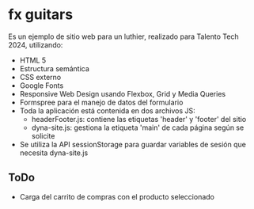 # fx guitars

Es un ejemplo de sitio web para un luthier, realizado para Talento Tech 2024, utilizando:

* HTML 5  
* Estructura semántica  
* CSS externo  
* Google Fonts  
* Responsive Web Design usando Flexbox, Grid y Media Queries  
* Formspree para el manejo de datos del formulario
* Toda la aplicación está contenida en dos archivos JS:
  * headerFooter.js: contiene las etiquetas 'header' y 'footer' del sitio
  * dyna-site.js: gestiona la etiqueta 'main' de cada página según se solicite
* Se utiliza la API sessionStorage para guardar variables de sesión que necesita dyna-site.js

## ToDo

* Carga del carrito de compras con el producto seleccionado
